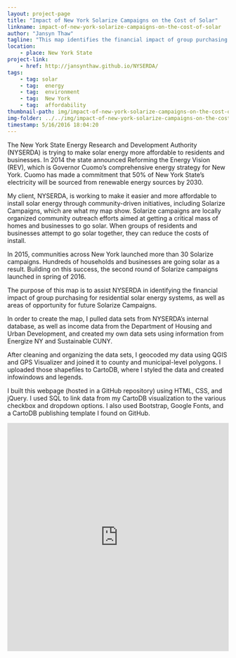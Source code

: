 ```yaml
---
layout: project-page
title: "Impact of New York Solarize Campaigns on the Cost of Solar"
linkname: impact-of-new-york-solarize-campaigns-on-the-cost-of-solar
author: "Jansyn Thaw"
tagline: "This map identifies the financial impact of group purchasing for residential solar energy systems in New York State."
location:
    - place: New York State
project-link:
    - href: http://jansynthaw.github.io/NYSERDA/
tags:
    - tag: solar
    - tag:  energy
    - tag:  environment
    - tag:  New York
    - tag:  affordability
thumbnail-path: img/impact-of-new-york-solarize-campaigns-on-the-cost-of-solar/NdWsvno.jpg
img-folder: ../../img/impact-of-new-york-solarize-campaigns-on-the-cost-of-solar/
timestamp: 5/16/2016 18:04:20
---
```

The New York State Energy Research and Development Authority (NYSERDA) is trying to make solar energy more affordable to residents and businesses. In 2014 the state announced Reforming the Energy Vision (REV), which is Governor Cuomo’s comprehensive energy strategy for New York. Cuomo has made a commitment that 50% of New York State’s electricity will be sourced from renewable energy sources by 2030.

My client, NYSERDA, is working to make it easier and more affordable to install solar energy through community-driven initiatives, including Solarize Campaigns, which are what my map show. Solarize campaigns are locally organized community outreach efforts aimed at getting a critical mass of homes and businesses to go solar. When groups of residents and businesses attempt to go solar together, they can reduce the costs of install.

In 2015, communities across New York launched more than 30 Solarize campaigns. Hundreds of households and businesses are going solar as a result. Building on this success, the second round of Solarize campaigns launched in spring of 2016. 

The purpose of this map is to assist NYSERDA in identifying the financial impact of group purchasing for residential solar energy systems, as well as areas of opportunity for future Solarize Campaigns. 

In order to create the map, I pulled data sets from NYSERDA’s internal database, as well as income data from the Department of Housing and Urban Development, and created my own data sets using information from Energize NY and Sustainable CUNY.

After cleaning and organizing the data sets, I geocoded my data using QGIS and GPS Visualizer and joined it to county and municipal-level polygons. I uploaded those shapefiles to CartoDB, where I styled the data and created infowindows and legends.

I built this webpage (hosted in a GitHub repository) using HTML, CSS, and jQuery. I used SQL to link data from my CartoDB visualization to the various checkbox and dropdown options. I also used Bootstrap, Google Fonts, and a CartoDB publishing template I found on GitHub.

<iframe width="100%" height="520" frameborder="0" src="https://thenewschool.cartodb.com/u/jansynthaw/viz/348f3bfa-fda8-11e5-835d-0e3ff518bd15/embed_map" allowfullscreen webkitallowfullscreen mozallowfullscreen oallowfullscreen msallowfullscreen></iframe>
